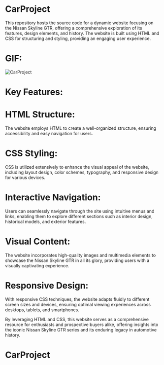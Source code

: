 ﻿# CarProject
This repository hosts the source code for a dynamic website focusing on the Nissan Skyline GTR, offering a comprehensive exploration of its features, design elements, and history. The website is built using HTML and CSS for structuring and styling, providing an engaging user experience.

# GIF:
![CarProject](https://github.com/SakirParlakbileker/CarProject/assets/147662891/86368af2-6022-4fbd-8625-dec8dc91b0c1)

# Key Features:

# HTML Structure: 
The website employs HTML to create a well-organized structure, ensuring accessibility and easy navigation for users.

# CSS Styling: 
CSS is utilized extensively to enhance the visual appeal of the website, including layout design, color schemes, typography, and responsive design for various devices.

#  Interactive Navigation: 
Users can seamlessly navigate through the site using intuitive menus and links, enabling them to explore different sections such as interior design, historical models, and exterior features.

# Visual Content: 
The website incorporates high-quality images and multimedia elements to showcase the Nissan Skyline GTR in all its glory, providing users with a visually captivating experience.

# Responsive Design: 
With responsive CSS techniques, the website adapts fluidly to different screen sizes and devices, ensuring optimal viewing experiences across desktops, tablets, and smartphones.

By leveraging HTML and CSS, this website serves as a comprehensive resource for enthusiasts and prospective buyers alike, offering insights into the iconic Nissan Skyline GTR series and its enduring legacy in automotive history.
# CarProject
